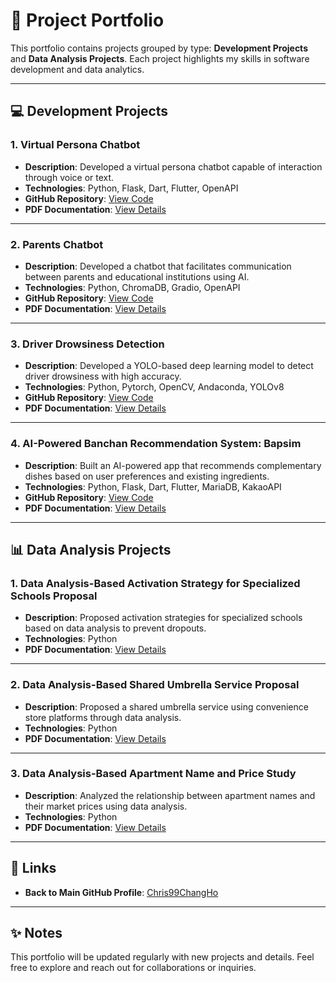 # 📂 Project Portfolio

This portfolio contains projects grouped by type: **Development Projects** and **Data Analysis Projects**. Each project highlights my skills in software development and data analytics.

---

## 💻 Development Projects

### 1. **Virtual Persona Chatbot**
- **Description**: Developed a virtual persona chatbot capable of interaction through voice or text.  
- **Technologies**: Python, Flask, Dart, Flutter, OpenAPI  
- **GitHub Repository**: [View Code](https://github.com/soneunrak/swproject10)  
- **PDF Documentation**: [View Details](https://drive.google.com/file/d/17w-sE09VjvmIPIOYXrdznsgBnfoqwA0A/view?usp=drive_link)

---

### 2. **Parents Chatbot**
- **Description**: Developed a chatbot that facilitates communication between parents and educational institutions using AI.  
- **Technologies**: Python, ChromaDB, Gradio, OpenAPI
- **GitHub Repository**: [View Code](https://github.com/Chris99ChangHo/Parents_chatbot)  
- **PDF Documentation**: [View Details](https://drive.google.com/file/d/1F0N3dyrd6yE-sMz74lDLn0AhWVMUObCN/view?usp=drive_link)

---

### 3. **Driver Drowsiness Detection**
- **Description**: Developed a YOLO-based deep learning model to detect driver drowsiness with high accuracy.  
- **Technologies**: Python, Pytorch, OpenCV, Andaconda, YOLOv8
- **GitHub Repository**: [View Code](https://github.com/signife/driver-drowsiness-detection)  
- **PDF Documentation**: [View Details](https://drive.google.com/file/d/1OQJ9tsxppuiFQxwar1Z8_AAndfIWrPBJ/view?usp=drive_link)

---

### 4. **AI-Powered Banchan Recommendation System: Bapsim**
- **Description**: Built an AI-powered app that recommends complementary dishes based on user preferences and existing ingredients.  
- **Technologies**: Python, Flask, Dart, Flutter, MariaDB, KakaoAPI  
- **GitHub Repository**: [View Code](https://github.com/Chris99ChangHo/bapsim)  
- **PDF Documentation**: [View Details](https://drive.google.com/file/d/1PyK5Zz35qj1D5HiohM3RCGrpi8_Teik9/view?usp=drive_link)

---

## 📊 Data Analysis Projects

### 1. **Data Analysis-Based Activation Strategy for Specialized Schools Proposal**
- **Description**: Proposed activation strategies for specialized schools based on data analysis to prevent dropouts.
- **Technologies**: Python
- **PDF Documentation**: [View Details](https://drive.google.com/file/d/1SxzoSeD8g3pyVqEmnKpA8h95oZ6ngU20/view?usp=drive_link)

---

### 2. **Data Analysis-Based Shared Umbrella Service Proposal**
- **Description**: Proposed a shared umbrella service using convenience store platforms through data analysis.  
- **Technologies**: Python 
- **PDF Documentation**: [View Details](https://drive.google.com/file/d/10HGONT5rHDz-HydY4zBGWnZ1R4qLkjHw/view?usp=drive_link)

---

### 3. **Data Analysis-Based Apartment Name and Price Study**
- **Description**: Analyzed the relationship between apartment names and their market prices using data analysis.  
- **Technologies**: Python
- **PDF Documentation**: [View Details](https://drive.google.com/file/d/137CsTaW-96G4QqJcZHa0s6qZlEvsfIKX/view?usp=drive_link)

---

## 🔗 Links
- **Back to Main GitHub Profile**: [Chris99ChangHo](https://github.com/Chris99ChangHo)

---

## ✨ Notes
This portfolio will be updated regularly with new projects and details. Feel free to explore and reach out for collaborations or inquiries.
